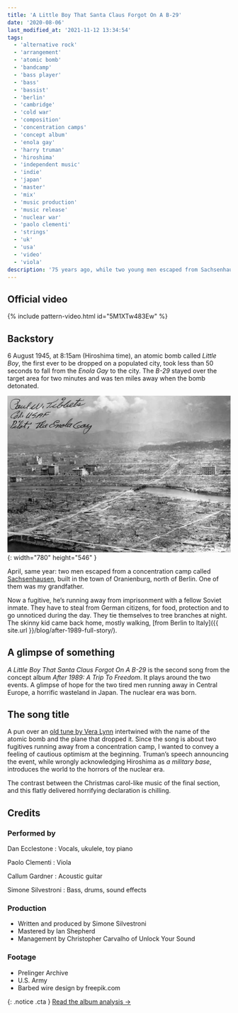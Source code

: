 ```yaml
---
title: 'A Little Boy That Santa Claus Forgot On A B-29'
date: '2020-08-06'
last_modified_at: '2021-11-12 13:34:54'
tags:
  - 'alternative rock'
  - 'arrangement'
  - 'atomic bomb'
  - 'bandcamp'
  - 'bass player'
  - 'bass'
  - 'bassist'
  - 'berlin'
  - 'cambridge'
  - 'cold war'
  - 'composition'
  - 'concentration camps'
  - 'concept album'
  - 'enola gay'
  - 'harry truman'
  - 'hiroshima'
  - 'independent music'
  - 'indie'
  - 'japan'
  - 'master'
  - 'mix'
  - 'music production'
  - 'music release'
  - 'nuclear war'
  - 'paolo clementi'
  - 'strings'
  - 'uk'
  - 'usa'
  - 'video'
  - 'viola'
description: '75 years ago, while two young men escaped from Sachsenhausen concentration camp, the US nuked Hiroshima with a bomb named Little Boy.'
---
```

## Official video

{% include pattern-video.html id="5M1XTw483Ew" %}

## Backstory

6 August 1945, at 8:15am (Hiroshima time), an atomic bomb called _Little Boy_, the first ever to be dropped on a populated city, took less than 50 seconds to fall from the _Enola Gay_ to the city. The _B-29_ stayed over the target area for two minutes and was ten miles away when the bomb detonated.

![The aftermath, Hiroshima](/assets/images/hiroshima_aftermath.jpg){: width="780" height="546" }

April, same year: two men escaped from a concentration camp called [Sachsenhausen](https://www.sachsenhausen-sbg.de/en/), built in the town of Oranienburg, north of Berlin. One of them was my grandfather.

Now a fugitive, he’s running away from imprisonment with a fellow Soviet inmate. They have to steal from German citizens, for food, protection and to go unnoticed during the day. They tie themselves to tree branches at night. The skinny kid came back home, mostly walking, [from Berlin to Italy]({{ site.url }}/blog/after-1989-full-story/).

## A glimpse of something

_A Little Boy That Santa Claus Forgot On A B-29_ is the second song from the concept album _After 1989: A Trip To Freedom_. It plays around the two events. A glimpse of hope for the two tired men running away in Central Europe, a horrific wasteland in Japan. The nuclear era was born.

## The song title

A pun over an [old tune by Vera Lynn](https://youtu.be/4Zj-XYQ21qE) intertwined with the name of the atomic bomb and the plane that dropped it. Since the song is about two fugitives running away from a concentration camp, I wanted to convey a feeling of cautious optimism at the beginning. Truman’s speech announcing the event, while wrongly acknowledging Hiroshima as _a military base_, introduces the world to the horrors of the nuclear era.

The contrast between the Christmas carol-like music of the final section, and this flatly delivered horrifying declaration is chilling.

## Credits

### Performed by

Dan Ecclestone
: Vocals, ukulele, toy piano

Paolo Clementi
: Viola

Callum Gardner
: Acoustic guitar

Simone Silvestroni
: Bass, drums, sound effects

### Production

- Written and produced by Simone Silvestroni
- Mastered by Ian Shepherd
- Management by Christopher Carvalho of Unlock Your Sound

### Footage

- Prelinger Archive
- U.S. Army
- Barbed wire design by freepik.com

{: .notice .cta }
[Read the album analysis&nbsp;→](/work/music/after-1989/)